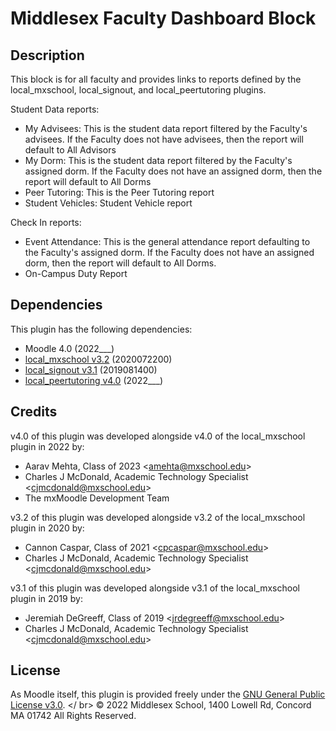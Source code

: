 # Middlesex Faculty Dashboard Block
## Description
This block is for all faculty and provides links to reports defined by the local_mxschool, local_signout, and local_peertutoring plugins.

Student Data reports:
- My Advisees: This is the student data report filtered by the Faculty's advisees. If the Faculty does not have advisees, then the report will default to All Advisors
- My Dorm: This is the student data report filtered by the Faculty's assigned dorm. If the Faculty does not have an assigned dorm, then the report will default to All Dorms
- Peer Tutoring: This is the Peer Tutoring report
- Student Vehicles: Student Vehicle report

Check In reports:
- Event Attendance: This is the general attendance report defaulting to the Faculty's assigned dorm. If the Faculty does not have an assigned dorm, then the report will default to All Dorms.
- On-Campus Duty Report

## Dependencies
This plugin has the following dependencies:
- Moodle 4.0 (2022___)
- [local_mxschool v3.2](/local/mxschool/README.md) (2020072200)
- [local_signout v3.1](/local/mxschool/README.md) (2019081400)
- [local_peertutoring v4.0](/local/peertutoring/README.md) (2022___)

## Credits
v4.0 of this plugin was developed alongside v4.0 of the local_mxschool plugin in 2022 by:
- Aarav Mehta, Class of 2023 \<amehta@mxschool.edu\>
- Charles J McDonald, Academic Technology Specialist \<cjmcdonald@mxschool.edu\>
- The mxMoodle Development Team

v3.2 of this plugin was developed alongside v3.2 of the local_mxschool plugin in 2020 by:
- Cannon Caspar, Class of 2021 \<cpcaspar@mxschool.edu\>
- Charles J McDonald, Academic Technology Specialist \<cjmcdonald@mxschool.edu\>

v3.1 of this plugin was developed alongside v3.1 of the local_mxschool plugin in 2019 by:
- Jeremiah DeGreeff, Class of 2019 \<jrdegreeff@mxschool.edu\>
- Charles J McDonald, Academic Technology Specialist \<cjmcdonald@mxschool.edu\>

## License
As Moodle itself, this plugin is provided freely under the [GNU General Public License v3.0](/COPYING.txt). </ br>
© 2022 Middlesex School, 1400 Lowell Rd, Concord MA 01742 All Rights Reserved.
